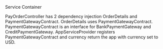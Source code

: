 Service Container

PayOrderController has 2 dependency injection OrderDetails and PaymentGatewayContract.
OrderDetails uses PaymentGatewayContract.
PaymentGatewayContract is an interface for BankPaymentGateway and CreditPaymentGateway.
AppServiceProvider registers PaymentGatewayContract and currency return the app with currency set to USD.


